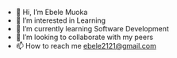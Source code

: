 - 👋 Hi, I’m Ebele Muoka
- 👀 I’m interested in Learning 
- 🌱 I’m currently learning Software Development 
- 💞️ I’m looking to collaborate with my peers
- 📫 How to reach me ebele2121@gmail.com 

<!---
Ebele21/Ebele21 is a ✨ special ✨ repository because its `README.md` (this file) appears on your GitHub profile.
You can click the Preview link to take a look at your changes.
--->
